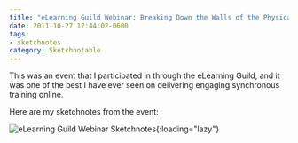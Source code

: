 ```yaml
---
title: "eLearning Guild Webinar: Breaking Down the Walls of the Physical Classroom"
date: 2011-10-27 12:44:02-0600
tags:
- sketchnotes
category: Sketchnotable
---
```


This was an event that I participated in through the eLearning Guild, and it was one of the best I have ever seen on delivering engaging synchronous training online.

Here are my sketchnotes from the event:

![eLearning Guild Webinar Sketchnotes](https://www.sketchnotable.com/uploads/2021/c6c1033490.png){:loading="lazy"}
